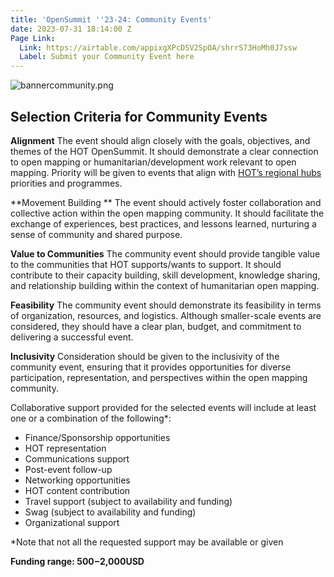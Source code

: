 ```yaml
---
title: 'OpenSummit ''23-24: Community Events'
date: 2023-07-31 18:14:00 Z
Page Link:
  Link: https://airtable.com/appixgXPcDSV2SpOA/shrrS73HoMh0J7ssw
  Label: Submit your Community Event here
---
```


![bannercommunity.png](/uploads/bannercommunity.png)

## Selection Criteria for Community Events

**Alignment**
The event should align closely with the goals, objectives, and themes of the HOT OpenSummit. It should demonstrate a clear connection to open mapping or humanitarian/development work relevant to open mapping. Priority will be given to events that align with [HOT’s regional hubs](https://www.hotosm.org/hubs/) priorities and programmes.

**Movement Building **
The event should actively foster collaboration and collective action within the open mapping community. It should facilitate the exchange of experiences, best practices, and lessons learned, nurturing a sense of community and shared purpose.

**Value to Communities**
The community event should provide tangible value to the communities that HOT supports/wants to support. It should contribute to their capacity building, skill development, knowledge sharing, and relationship building within the context of humanitarian open mapping.

**Feasibility**
The community event should demonstrate its feasibility in terms of organization, resources, and logistics. Although smaller-scale events are considered, they should have a clear plan, budget, and commitment to delivering a successful event.

**Inclusivity**
Consideration should be given to the inclusivity of the community event, ensuring that it provides opportunities for diverse participation, representation, and perspectives within the open mapping community.

Collaborative support provided for the selected events will include at least one or a combination of the following*: 
* Finance/Sponsorship opportunities
* HOT representation
* Communications support
* Post-event follow-up
* Networking opportunities
* HOT content contribution
* Travel support (subject to availability and funding)
* Swag (subject to availability and funding)
* Organizational support

*Note that not all the requested support may be available or given

**Funding range: $500 -$2,000USD**